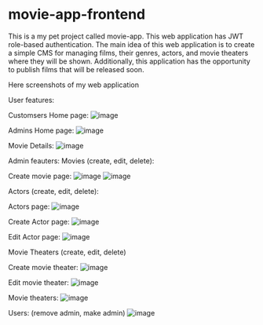 # movie-app-frontend
This is a my pet project called movie-app. This web application has JWT role-based authentication. The main idea of this web application is to create a simple CMS for managing films, their genres, actors, and movie theaters where they will be shown. Additionally, this application has the opportunity to publish films that will be released soon.

Here screenshots of my web application

User features:

Customsers Home page:
![image](https://user-images.githubusercontent.com/90110681/220667643-037c55c5-00a7-4d1c-b57c-2fea06921bce.png)


Admins Home page:
![image](https://user-images.githubusercontent.com/90110681/220659907-e1c32652-5862-42ca-a845-721a6c3ad541.png)

Movie Details:
![image](https://user-images.githubusercontent.com/90110681/220666979-63bd4f78-2198-479e-be12-c7729c9d10d8.png)

Admin feauters: 
Movies (create, edit, delete):

Create movie page:
![image](https://user-images.githubusercontent.com/90110681/220666268-fa2f401e-5a87-4fcf-a756-37bbd2c7620d.png)
![image](https://user-images.githubusercontent.com/90110681/220666684-c0df0cb1-b24d-40b0-8fdd-226278baee21.png)


Actors (create, edit, delete):

Actors page:
![image](https://user-images.githubusercontent.com/90110681/220662372-470eb03c-c146-45d0-9651-2bf5fd9ab6c5.png)

Create Actor page:
![image](https://user-images.githubusercontent.com/90110681/220665118-caffcb30-bf18-456b-8ecd-3b40fb7ce2e9.png)

Edit Actor page: 
![image](https://user-images.githubusercontent.com/90110681/220662963-f2befcdf-3a6f-4831-b228-661f76855f0d.png)

Movie Theaters (create, edit, delete)

Create movie theater:
![image](https://user-images.githubusercontent.com/90110681/220663720-d0e5f9c1-8e54-42ea-9414-8042db4a4ecc.png)

Edit movie theater: 
![image](https://user-images.githubusercontent.com/90110681/220664114-c726ee54-0d48-4267-bd60-807cb32c3bf8.png)

Movie theaters: 
![image](https://user-images.githubusercontent.com/90110681/220664243-2c0cc798-4539-4493-bc39-27080ce6216e.png)


Users: (remove admin, make admin)
![image](https://user-images.githubusercontent.com/90110681/220665338-f0614373-53b1-4d69-873b-1b8da0cff4dc.png)
